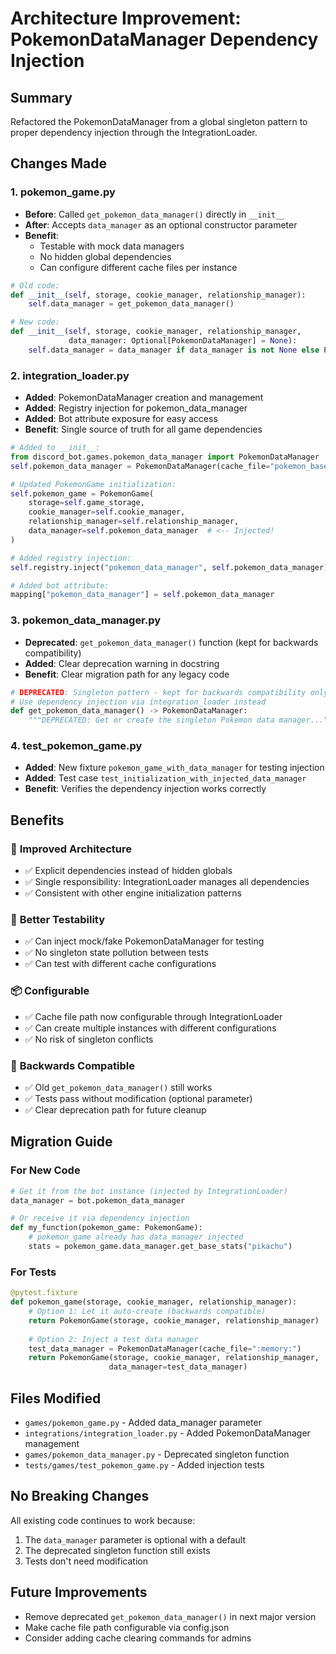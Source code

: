 # Architecture Improvement: PokemonDataManager Dependency Injection

## Summary
Refactored the PokemonDataManager from a global singleton pattern to proper dependency injection through the IntegrationLoader.

## Changes Made

### 1. **pokemon_game.py**
- **Before**: Called `get_pokemon_data_manager()` directly in `__init__`
- **After**: Accepts `data_manager` as an optional constructor parameter
- **Benefit**: 
  - Testable with mock data managers
  - No hidden global dependencies
  - Can configure different cache files per instance

```python
# Old code:
def __init__(self, storage, cookie_manager, relationship_manager):
    self.data_manager = get_pokemon_data_manager()

# New code:
def __init__(self, storage, cookie_manager, relationship_manager, 
             data_manager: Optional[PokemonDataManager] = None):
    self.data_manager = data_manager if data_manager is not None else PokemonDataManager()
```

### 2. **integration_loader.py**
- **Added**: PokemonDataManager creation and management
- **Added**: Registry injection for pokemon_data_manager
- **Added**: Bot attribute exposure for easy access
- **Benefit**: Single source of truth for all game dependencies

```python
# Added to __init__:
from discord_bot.games.pokemon_data_manager import PokemonDataManager
self.pokemon_data_manager = PokemonDataManager(cache_file="pokemon_base_stats_cache.json")

# Updated PokemonGame initialization:
self.pokemon_game = PokemonGame(
    storage=self.game_storage,
    cookie_manager=self.cookie_manager,
    relationship_manager=self.relationship_manager,
    data_manager=self.pokemon_data_manager  # <-- Injected!
)

# Added registry injection:
self.registry.inject("pokemon_data_manager", self.pokemon_data_manager)

# Added bot attribute:
mapping["pokemon_data_manager"] = self.pokemon_data_manager
```

### 3. **pokemon_data_manager.py**
- **Deprecated**: `get_pokemon_data_manager()` function (kept for backwards compatibility)
- **Added**: Clear deprecation warning in docstring
- **Benefit**: Clear migration path for any legacy code

```python
# DEPRECATED: Singleton pattern - kept for backwards compatibility only
# Use dependency injection via integration_loader instead
def get_pokemon_data_manager() -> PokemonDataManager:
    """DEPRECATED: Get or create the singleton Pokemon data manager..."""
```

### 4. **test_pokemon_game.py**
- **Added**: New fixture `pokemon_game_with_data_manager` for testing injection
- **Added**: Test case `test_initialization_with_injected_data_manager`
- **Benefit**: Verifies the dependency injection works correctly

## Benefits

### 🎯 **Improved Architecture**
- ✅ Explicit dependencies instead of hidden globals
- ✅ Single responsibility: IntegrationLoader manages all dependencies
- ✅ Consistent with other engine initialization patterns

### 🧪 **Better Testability**
- ✅ Can inject mock/fake PokemonDataManager for testing
- ✅ No singleton state pollution between tests
- ✅ Can test with different cache configurations

### 📦 **Configurable**
- ✅ Cache file path now configurable through IntegrationLoader
- ✅ Can create multiple instances with different configurations
- ✅ No risk of singleton conflicts

### 🔄 **Backwards Compatible**
- ✅ Old `get_pokemon_data_manager()` still works
- ✅ Tests pass without modification (optional parameter)
- ✅ Clear deprecation path for future cleanup

## Migration Guide

### For New Code
```python
# Get it from the bot instance (injected by IntegrationLoader)
data_manager = bot.pokemon_data_manager

# Or receive it via dependency injection
def my_function(pokemon_game: PokemonGame):
    # pokemon_game already has data_manager injected
    stats = pokemon_game.data_manager.get_base_stats("pikachu")
```

### For Tests
```python
@pytest.fixture
def pokemon_game(storage, cookie_manager, relationship_manager):
    # Option 1: Let it auto-create (backwards compatible)
    return PokemonGame(storage, cookie_manager, relationship_manager)
    
    # Option 2: Inject a test data manager
    test_data_manager = PokemonDataManager(cache_file=":memory:")
    return PokemonGame(storage, cookie_manager, relationship_manager, 
                      data_manager=test_data_manager)
```

## Files Modified
- `games/pokemon_game.py` - Added data_manager parameter
- `integrations/integration_loader.py` - Added PokemonDataManager management
- `games/pokemon_data_manager.py` - Deprecated singleton function
- `tests/games/test_pokemon_game.py` - Added injection tests

## No Breaking Changes
All existing code continues to work because:
1. The `data_manager` parameter is optional with a default
2. The deprecated singleton function still exists
3. Tests don't need modification

## Future Improvements
- Remove deprecated `get_pokemon_data_manager()` in next major version
- Make cache file path configurable via config.json
- Consider adding cache clearing commands for admins
